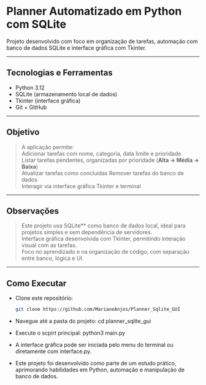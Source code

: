 # **Planner Automatizado em Python com SQLite**

Projeto desenvolvido com foco em organização de tarefas, automação com banco de dados SQLite e interface gráfica com Tkinter.

---

## **Tecnologias e Ferramentas**
- Python 3.12 
- SQLite (armazenamento local de dados)  
- Tkinter (interface gráfica)  
- Git + GitHub  

---

## **Objetivo**
> A aplicação permite:  
Adicionar tarefas com nome, categoria, data limite e prioridade  
Listar tarefas pendentes, organizadas por prioridade (**Alta → Média → Baixa**)  
Atualizar tarefas como concluídas 
Remover tarefas do banco de dados  
Interagir via interface gráfica Tkinter e terminal  

---

## **Observações**
> Este projeto usa SQLite** como banco de dados local, ideal para projetos simples e sem dependência de servidores.  
> Interface gráfica desenvolvida com Tkinter, permitindo interação visual com as tarefas.  
> Foco no aprendizado e na organização de código, com separação entre banco, lógica e UI.  

---

## **Como Executar**
- Clone este repositório:  
   ```bash
   git clone https://github.com/MarianeAnjos/Planner_Sqlite_GUI

- Navegue até a pasta do projeto:
    cd planner_sqlite_gui

- Execute o scpirt principal:
    python3 main.py

- A interface gráfica pode ser iniciada pelo menu do terminal ou diretamente com interface.py.
- Este projeto foi desenvolvido como parte de um estudo prático, aprimorando habilidades em Python, automação e manipulação de banco de dados.